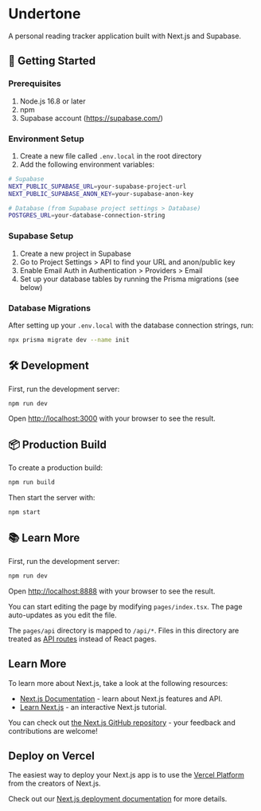 # Undertone

A personal reading tracker application built with Next.js and Supabase.

## 🚀 Getting Started

### Prerequisites

1. Node.js 16.8 or later
2. npm
3. Supabase account (https://supabase.com/)

### Environment Setup

1. Create a new file called `.env.local` in the root directory
2. Add the following environment variables:

```bash
# Supabase
NEXT_PUBLIC_SUPABASE_URL=your-supabase-project-url
NEXT_PUBLIC_SUPABASE_ANON_KEY=your-supabase-anon-key

# Database (from Supabase project settings > Database)
POSTGRES_URL=your-database-connection-string
```

### Supabase Setup

1. Create a new project in Supabase
2. Go to Project Settings > API to find your URL and anon/public key
3. Enable Email Auth in Authentication > Providers > Email
4. Set up your database tables by running the Prisma migrations (see below)

### Database Migrations

After setting up your `.env.local` with the database connection strings, run:

```bash
npx prisma migrate dev --name init
```

## 🛠 Development

First, run the development server:

```bash
npm run dev
```

Open [http://localhost:3000](http://localhost:3000) with your browser to see the result.

## 📦 Production Build

To create a production build:

```bash
npm run build
```

Then start the server with:

```bash
npm start
```

## 📚 Learn More

First, run the development server:

```bash
npm run dev
```

Open [http://localhost:8888](http://localhost:8888) with your browser to see the result.

You can start editing the page by modifying `pages/index.tsx`. The page auto-updates as you edit the file.

The `pages/api` directory is mapped to `/api/*`. Files in this directory are treated as [API routes](https://nextjs.org/docs/api-routes/introduction) instead of React pages.

## Learn More

To learn more about Next.js, take a look at the following resources:

- [Next.js Documentation](https://nextjs.org/docs) - learn about Next.js features and API.
- [Learn Next.js](https://nextjs.org/learn) - an interactive Next.js tutorial.

You can check out [the Next.js GitHub repository](https://github.com/vercel/next.js/) - your feedback and contributions are welcome!

## Deploy on Vercel

The easiest way to deploy your Next.js app is to use the [Vercel Platform](https://vercel.com/new?utm_medium=default-template&filter=next.js&utm_source=create-next-app&utm_campaign=create-next-app-readme) from the creators of Next.js.

Check out our [Next.js deployment documentation](https://nextjs.org/docs/deployment) for more details.
